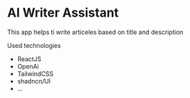 # AI Writer Assistant

This app helps ti write articeles based on title and description

Used technologies

- ReactJS 
- OpenAi
- TailwindCSS
- shadncn/UI
- ...
